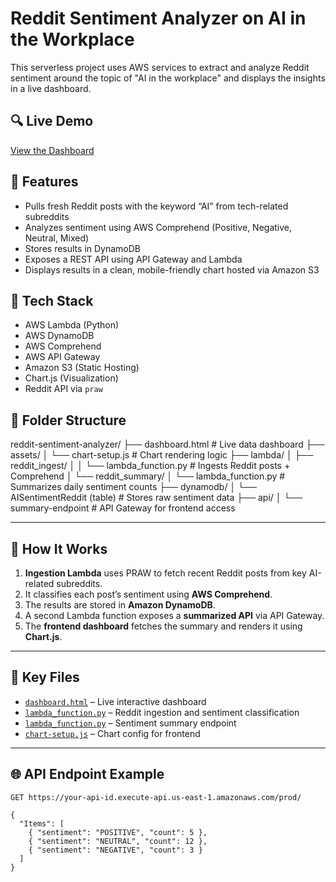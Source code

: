 # Reddit Sentiment Analyzer on AI in the Workplace

This serverless project uses AWS services to extract and analyze Reddit sentiment around the topic of "AI in the workplace" and displays the insights in a live dashboard.


## 🔍 Live Demo
[View the Dashboard](https://ai-sentiment-dashboard-nlewis.s3.us-east-1.amazonaws.com/dashboard.html)

## 🚀 Features
- Pulls fresh Reddit posts with the keyword “AI” from tech-related subreddits
- Analyzes sentiment using AWS Comprehend (Positive, Negative, Neutral, Mixed)
- Stores results in DynamoDB
- Exposes a REST API using API Gateway and Lambda
- Displays results in a clean, mobile-friendly chart hosted via Amazon S3

## 🧰 Tech Stack
- AWS Lambda (Python)
- AWS DynamoDB
- AWS Comprehend
- AWS API Gateway
- Amazon S3 (Static Hosting)
- Chart.js (Visualization)
- Reddit API via `praw`

## 📁 Folder Structure

reddit-sentiment-analyzer/
├── dashboard.html # Live data dashboard
├── assets/
│ └── chart-setup.js # Chart rendering logic
├── lambda/
│ ├── reddit_ingest/
│ │ └── lambda_function.py # Ingests Reddit posts + Comprehend
│ └── reddit_summary/
│ └── lambda_function.py # Summarizes daily sentiment counts
├── dynamodb/
│ └── AISentimentReddit (table) # Stores raw sentiment data
├── api/
│ └── summary-endpoint # API Gateway for frontend access


---

## 🧠 How It Works

1. **Ingestion Lambda** uses PRAW to fetch recent Reddit posts from key AI-related subreddits.
2. It classifies each post’s sentiment using **AWS Comprehend**.
3. The results are stored in **Amazon DynamoDB**.
4. A second Lambda function exposes a **summarized API** via API Gateway.
5. The **frontend dashboard** fetches the summary and renders it using **Chart.js**.

---

## 📂 Key Files

- [`dashboard.html`](dashboard.html) – Live interactive dashboard
- [`lambda_function.py`](lambda/reddit_ingest/lambda_function.py) – Reddit ingestion and sentiment classification
- [`lambda_function.py`](lambda/reddit_summary/lambda_function.py) – Sentiment summary endpoint
- [`chart-setup.js`](assets/chart-setup.js) – Chart config for frontend

---

## 🌐 API Endpoint Example

```http
GET https://your-api-id.execute-api.us-east-1.amazonaws.com/prod/

{
  "Items": [
    { "sentiment": "POSITIVE", "count": 5 },
    { "sentiment": "NEUTRAL", "count": 12 },
    { "sentiment": "NEGATIVE", "count": 3 }
  ]
}
